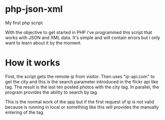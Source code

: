 # php-json-xml
My first php script

With the objective to get started in PHP i've programmed this script that works with JSON and XML data. It's simple and will contain errors but i only want to learn about it by the moment.

# How it works

First, the script gets the remote ip from visitor. Then uses "ip-api.com" to get the city and this is the search parameter introduced in the flickr api like tag. The result is the last ten posted photos with the city tag. In parallel, the program provides the ability to search by tag.

This is the normal work of the app but if the first request of ip is not valid because is running in local or something like this will provides the manually entering of the tag.

